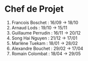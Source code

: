Chef de Projet
==============

1. Francois Boschet   : 16/09 -> 18/10
1. Arnaud Lods        : 19/10 -> 15/11
1. Guillaume Perrudin : 16/11 -> 20/12
1. Song Hai Nguyen    : 21/12 -> 17/01
1. Marlène Tuekam     : 18/01 -> 28/02
1. Alexandre Bouchet  : 29/02 -> 17/04
1. Romain Colombat    : 18/04 -> 29/05
